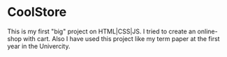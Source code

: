 # CoolStore
This is my first "big" project on HTML|CSS|JS.
I tried to create an online-shop with cart.
Also I have used this project like my term paper at the first year in the Univercity.
